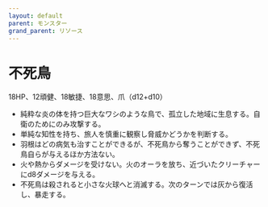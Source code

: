 ```yaml
---
layout: default
parent: モンスター
grand_parent: リソース
---
```


# 不死鳥

18HP、12頑健、18敏捷、18意思、爪（d12+d10）

- 純粋な炎の体を持つ巨大なワシのような鳥で、孤立した地域に生息する。自衛のためにのみ攻撃する。
- 単純な知性を持ち、旅人を慎重に観察し脅威かどうかを判断する。
- 羽根はどの病気も治すことができるが、不死鳥から奪うことができず、不死鳥自らが与えるほか方法ない。
- 火や熱からダメージを受けない。火のオーラを放ち、近づいたクリーチャーにd8ダメージを与える。
- 不死鳥は殺されると小さな火球へと消滅する。次のターンでは灰から復活し、暴走する。
